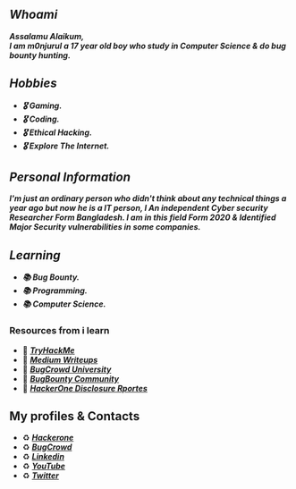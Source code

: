 ## _Whoami_
_**Assalamu Alaikum, <br>
I am m0njurul a 17 year old boy who study in Computer Science & do bug bounty hunting.**_


## _Hobbies_
* _**🎖 Gaming.**_
* _**🎖 Coding.**_
* _**🎖 Ethical Hacking.**_
* _**🎖 Explore The Internet.**_
  

## _Personal Information_
_**I'm just an ordinary person who didn't think about any technical things a year ago but now he is a IT person, I An independent Cyber security Researcher Form Bangladesh. I am in this field Form 2020 & Identified Major Security vulnerabilities in some companies.**_


## _Learning_
* _**📚 Bug Bounty.**_
* _**📚 Programming.**_
* _**📚 Computer Science.**_


### Resources from i learn
* 📗 _**[TryHackMe](https://tryhackme.com/)**_
* 📗 _**[Medium Writeups](https://medium.com/infosec)**_
* 📗 _**[BugCrowd University](https://www.bugcrowd.com/hackers/bugcrowd-university/)**_
* 📗 _**[BugBounty Community](https://www.facebook.com/groups/bugbountyforum/)**_
* 📗 _**[HackerOne Disclosure Rportes](https://hackerone.com/hacktivity)**_


## My profiles & Contacts
* ♻ _**[Hackerone](https://hackerone.com/m0njurul_)**_
* ♻ _**[BugCrowd](https://bugcrowd.com/m0njurul_)**_
* ♻ _**[Linkedin](https://www.linkedin.com/in/m0njurul/)**_
* ♻ _**[YouTube](https://www.youtube.com/channel/UCh6TSQsYfoXlzpcqdnBq1-g)**_
* ♻ _**[Twitter](https://twitter.com/m0njurul_)**_
